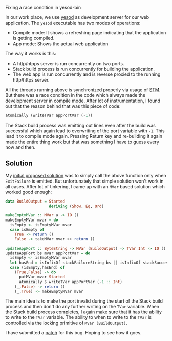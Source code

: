 Fixing a race condition in yesod-bin

In our work place, we
use [yesod](https://www.stackage.org/package/yesod-bin) as development
server for our web application. The `yesod` executable has two modes of operations:

* Compile mode: It shows a refreshing page indicating that the
  application is getting compiled.
* App mode: Shows the actual web application

The way it works is this:

* A http/htpps server is run concurrently on two ports.
* Stack build process is run concurrently for building the application.
* The web app is run concurrently and is reverse proxied to the
  running http/https server.

All the threads running above is synchronized properly via usage
of
[STM](https://en.wikipedia.org/wiki/Software_transactional_memory). But
there was a race condition in the code which always made the
development server in compile mode. After lot of instrumentation, I
found out that the reason behind that was this piece of code:

``` haskell
atomically (writeTVar appPortVar (-1))
```

The Stack build process was emitting out lines even after the build
was successful which again lead to overwriting of the port variable
with `-1`. This lead it to compile mode again. Pressing Return key and
re-building it again made the entire thing work but that was something
I have to guess every now and then.

## Solution

My
[initial proposed solution](https://github.com/yesodweb/yesod/issues/1380) was
to simply call the above function only when `ExitFailure` is
emitted. But unfortunately that simple solution won't work in all
cases. After lot of tinkering, I came up with an `MVar` based solution
which worked good enough:

``` haskell
data BuildOutput = Started
                   deriving (Show, Eq, Ord)

makeEmptyMVar :: MVar a -> IO ()
makeEmptyMVar mvar = do
  isEmpty <- isEmptyMVar mvar
  case isEmpty of
    True -> return ()
    False -> takeMVar mvar >> return ()

updateAppPort :: ByteString -> MVar (BuildOutput) -> TVar Int -> IO ()
updateAppPort bs mvar appPortVar = do
  isEmpty <- isEmptyMVar mvar
  let hasEnd = isInfixOf stackFailureString bs || isInfixOf stackSuccessString bs
  case (isEmpty,hasEnd) of
    (True,False) -> do
      putMVar mvar Started
      atomically $ writeTVar appPortVar (-1 :: Int)
    (_,False) -> return () 
    (_,True) -> makeEmptyMVar mvar
```

The main idea is to make the port invalid during the start of the
Stack build process and then don't do any further writing on the
`TVar` variable. When the Stack build process completes, I again make
sure that it has the ability to write to the `TVar` variable. The
ability to when to write to the `TVar` is controlled via the locking
primitive of `MVar (BuildOutput)`.

I have submitted
a [patch](https://github.com/yesodweb/yesod/pull/1381) for this
bug. Hoping to see how it goes.
